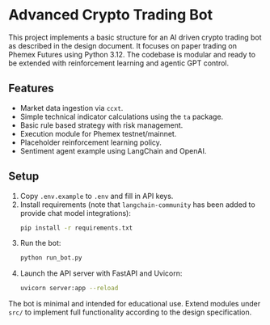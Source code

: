 # Advanced Crypto Trading Bot

This project implements a basic structure for an AI driven crypto trading bot as described in the design document. It focuses on paper trading on Phemex Futures using Python 3.12. The codebase is modular and ready to be extended with reinforcement learning and agentic GPT control.

## Features
- Market data ingestion via `ccxt`.
- Simple technical indicator calculations using the `ta` package.
- Basic rule based strategy with risk management.
- Execution module for Phemex testnet/mainnet.
- Placeholder reinforcement learning policy.
- Sentiment agent example using LangChain and OpenAI.

## Setup
1. Copy `.env.example` to `.env` and fill in API keys.
2. Install requirements (note that `langchain-community` has been added to
   provide chat model integrations):
   ```bash
   pip install -r requirements.txt
   ```
3. Run the bot:
   ```bash
   python run_bot.py
   ```
4. Launch the API server with FastAPI and Uvicorn:
   ```bash
   uvicorn server:app --reload
   ```

The bot is minimal and intended for educational use. Extend modules under `src/` to implement full functionality according to the design specification.
